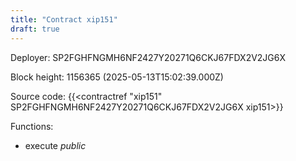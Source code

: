 ```yaml
---
title: "Contract xip151"
draft: true
---
```

Deployer: SP2FGHFNGMH6NF2427Y20271Q6CKJ67FDX2V2JG6X


 



Block height: 1156365 (2025-05-13T15:02:39.000Z)

Source code: {{<contractref "xip151" SP2FGHFNGMH6NF2427Y20271Q6CKJ67FDX2V2JG6X xip151>}}

Functions:

* execute _public_
